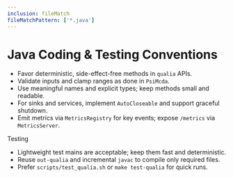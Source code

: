```yaml
---
inclusion: fileMatch
fileMatchPattern: ['*.java']
---
```

# Java Coding & Testing Conventions

- Favor deterministic, side-effect-free methods in `qualia` APIs.
- Validate inputs and clamp ranges as done in `PsiMcda`.
- Use meaningful names and explicit types; keep methods small and readable.
- For sinks and services, implement `AutoCloseable` and support graceful shutdown.
- Emit metrics via `MetricsRegistry` for key events; expose `/metrics` via `MetricsServer`.

Testing
- Lightweight test mains are acceptable; keep them fast and deterministic.
- Reuse `out-qualia` and incremental `javac` to compile only required files.
- Prefer `scripts/test_qualia.sh` or `make test-qualia` for quick runs.
